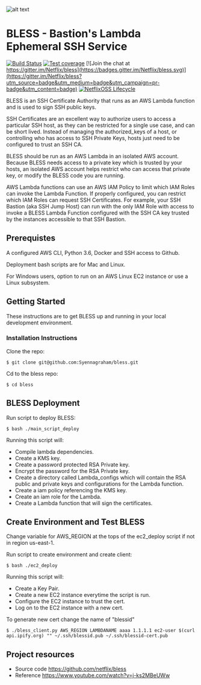 ![alt text](bless_logo.png "BLESS")
# BLESS - Bastion's Lambda Ephemeral SSH Service
[![Build Status](https://travis-ci.org/Netflix/bless.svg?branch=master)](https://travis-ci.org/Netflix/bless) [![Test coverage](https://coveralls.io/repos/github/Netflix/bless/badge.svg?branch=master)](https://coveralls.io/github/Netflix/bless) [![Join the chat at https://gitter.im/Netflix/bless](https://badges.gitter.im/Netflix/bless.svg)](https://gitter.im/Netflix/bless?utm_source=badge&utm_medium=badge&utm_campaign=pr-badge&utm_content=badge) [![NetflixOSS Lifecycle](https://img.shields.io/osslifecycle/Netflix/bless.svg)]()

BLESS is an SSH Certificate Authority that runs as an AWS Lambda function and is used to sign SSH
public keys.

SSH Certificates are an excellent way to authorize users to access a particular SSH host,
as they can be restricted for a single use case, and can be short lived.  Instead of managing the
authorized_keys of a host, or controlling who has access to SSH Private Keys, hosts just
need to be configured to trust an SSH CA.

BLESS should be run as an AWS Lambda in an isolated AWS account.  Because BLESS needs access to a
private key which is trusted by your hosts, an isolated AWS account helps restrict who can access
that private key, or modify the BLESS code you are running.

AWS Lambda functions can use an AWS IAM Policy to limit which IAM Roles can invoke the Lambda
Function.  If properly configured, you can restrict which IAM Roles can request SSH Certificates.
For example, your SSH Bastion (aka SSH Jump Host) can run with the only IAM Role with access to
invoke a BLESS Lambda Function configured with the SSH CA key trusted by the instances accessible
to that SSH Bastion.
## Prerequistes 
A configured AWS CLI, Python 3.6, Docker and SSH access to Github.

Deployment bash scripts are for Mac and Linux.

For Windows users, option to run on an AWS Linux EC2 instance or use a Linux subsystem.

## Getting Started
These instructions are to get BLESS up and running in your local development environment.

### Installation Instructions
Clone the repo:

    $ git clone git@github.com:Syennagraham/bless.git

Cd to the bless repo:

    $ cd bless
    
## BLESS Deployment 
Run script to deploy BLESS:

    $ bash ./main_script_deploy

Running this script will:

- Compile lambda dependencies.
- Create a KMS key.
- Create a password protected RSA Private key.
- Encrypt the password for the RSA Private key.
- Create a directory called Lambda_configs which will contain the RSA public and private keys and configurations for the       Lambda function.
- Create a iam policy referencing the KMS key.
- Create an iam role for the Lambda.
- Create a Lambda function that will sign the certificates.

## Create Environment and Test BLESS
Change variable for AWS_REGION at the tops of the ec2_deploy script if not in region us-east-1.

Run script to create environment and create client:

    $ bash ./ec2_deploy
    
Running this script will:

- Create a Key Pair.
- Create a new EC2 instance everytime the script is run.
- Configure the EC2 instance to trust the cert.
- Log on to the EC2 instance with a new cert.

To generate new cert change the name of "blessid"

    $ ./bless_client.py AWS_REGION LAMBDANAME aaaa 1.1.1.1 ec2-user $(curl api.ipify.org) "" ~/.ssh/blessid.pub ~/.ssh/blessid-cert.pub


## Project resources
- Source code <https://github.com/netflix/bless>
- Reference <https://www.youtube.com/watch?v=j-ks2MBeUWw>
